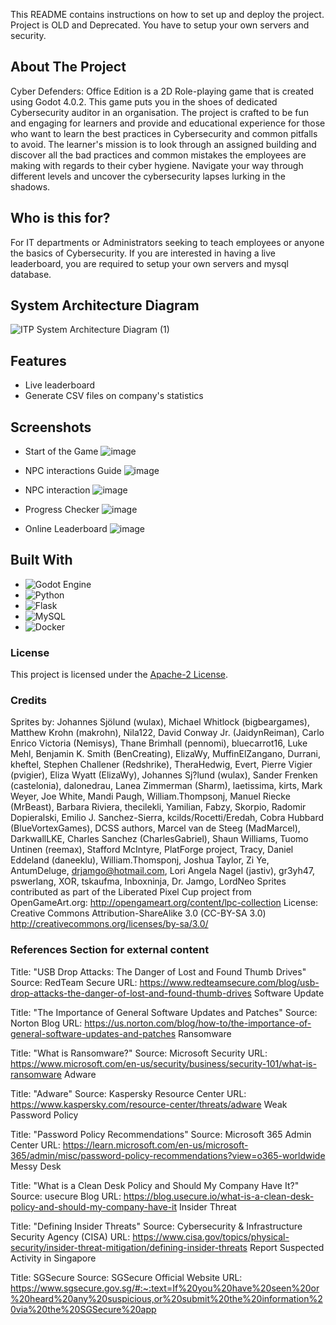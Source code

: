 This README contains instructions on how to set up and deploy the project. Project is OLD and Deprecated. You have to setup your own servers and security. 

<!-- ABOUT THE PROJECT -->
## About The Project
Cyber Defenders: Office Edition is a 2D Role-playing game that is created using Godot 4.0.2. This game puts you in the shoes of dedicated Cybersecurity auditor in an organisation. The project is crafted to be fun and engaging for learners and provide and educational experience for those who want to learn the best practices in Cybersecurity and common pitfalls to avoid. The learner's mission is to look through an assigned building and discover all the bad practices and common mistakes the employees are making with regards to their cyber hygiene. Navigate your way through different levels and uncover the cybersecurity lapses lurking in the shadows.


## Who is this for?
For IT departments or Administrators seeking to teach employees or anyone the basics of Cybersecurity. If you are interested in having a live leaderboard, you are required to setup your own servers and mysql database. 

## System Architecture Diagram
![ITP System Architecture Diagram (1)](https://github.com/Takaman/Godot-Project/assets/91510432/8fbcd28b-fd3a-4ead-baf0-2b76898de7fc)


## Features 
* Live leaderboard
* Generate CSV files on company's statistics

## Screenshots
* Start of the Game
![image](https://github.com/Takaman/Godot-Project/assets/91510432/0965ee84-4cc3-4433-83fc-29b1e9801a6d)

* NPC interactions Guide
![image](https://github.com/Takaman/Godot-Project/assets/91510432/4ba394ac-0ba7-41b7-9718-b115d810ae81)

* NPC interaction
![image](https://github.com/Takaman/Godot-Project/assets/91510432/df611422-8c53-402e-8608-fa501cf9ebc2)


* Progress Checker
![image](https://github.com/Takaman/Godot-Project/assets/91510432/893fa2ac-f6e2-485b-ab84-25777eddb3e0)


* Online Leaderboard
![image](https://github.com/Takaman/Godot-Project/assets/91510432/ece1a366-9d5c-41de-92ac-4127fc1efff6)




## Built With

* ![Godot Engine](https://img.shields.io/badge/GODOT-%23FFFFFF.svg?style=for-the-badge&logo=godot-engine)
* ![Python](https://img.shields.io/badge/python-3670A0?style=for-the-badge&logo=python&logoColor=ffdd54)
* ![Flask](https://img.shields.io/badge/flask-%23000.svg?style=for-the-badge&logo=flask&logoColor=white)
* ![MySQL](https://img.shields.io/badge/mysql-%2300f.svg?style=for-the-badge&logo=mysql&logoColor=white)
* ![Docker](https://img.shields.io/badge/docker-%230db7ed.svg?style=for-the-badge&logo=docker&logoColor=white)


### License

This project is licensed under the [Apache-2 License](https://github.com/heroiclabs/nakama-godot/blob/master/LICENSE).

<!-- MARKDOWN LINKS & IMAGES -->
<!-- https://www.markdownguide.org/basic-syntax/#reference-style-links -->



### Credits
Sprites by: Johannes Sjölund (wulax), Michael Whitlock (bigbeargames), Matthew Krohn (makrohn), Nila122, David Conway Jr. (JaidynReiman), Carlo Enrico Victoria (Nemisys), Thane Brimhall (pennomi), bluecarrot16, Luke Mehl, Benjamin K. Smith (BenCreating), ElizaWy, MuffinElZangano, Durrani, kheftel, Stephen Challener (Redshrike), TheraHedwig, Evert, Pierre Vigier (pvigier), Eliza Wyatt (ElizaWy), Johannes Sj?lund (wulax), Sander Frenken (castelonia), dalonedrau, Lanea Zimmerman (Sharm), laetissima, kirts, Mark Weyer, Joe White, Mandi Paugh, William.Thompsonj, Manuel Riecke (MrBeast), Barbara Riviera, thecilekli, Yamilian, Fabzy, Skorpio, Radomir Dopieralski, Emilio J. Sanchez-Sierra, kcilds/Rocetti/Eredah, Cobra Hubbard (BlueVortexGames), DCSS authors, Marcel van de Steeg (MadMarcel), DarkwallLKE, Charles Sanchez (CharlesGabriel), Shaun Williams, Tuomo Untinen (reemax), Stafford McIntyre, PlatForge project, Tracy, Daniel Eddeland (daneeklu), William.Thomsponj, Joshua Taylor, Zi Ye, AntumDeluge, drjamgo@hotmail.com, Lori Angela Nagel (jastiv), gr3yh47, pswerlang, XOR, tskaufma, Inboxninja, Dr. Jamgo, LordNeo Sprites contributed as part of the Liberated Pixel Cup project from OpenGameArt.org: http://opengameart.org/content/lpc-collection License: Creative Commons Attribution-ShareAlike 3.0 (CC-BY-SA 3.0) http://creativecommons.org/licenses/by-sa/3.0/ 

### References Section for external content

Title: "USB Drop Attacks: The Danger of Lost and Found Thumb Drives"
Source: RedTeam Secure
URL: https://www.redteamsecure.com/blog/usb-drop-attacks-the-danger-of-lost-and-found-thumb-drives
Software Update

Title: "The Importance of General Software Updates and Patches"
Source: Norton Blog
URL: https://us.norton.com/blog/how-to/the-importance-of-general-software-updates-and-patches
Ransomware

Title: "What is Ransomware?"
Source: Microsoft Security
URL: https://www.microsoft.com/en-us/security/business/security-101/what-is-ransomware
Adware

Title: "Adware"
Source: Kaspersky Resource Center
URL: https://www.kaspersky.com/resource-center/threats/adware
Weak Password Policy

Title: "Password Policy Recommendations"
Source: Microsoft 365 Admin Center
URL: https://learn.microsoft.com/en-us/microsoft-365/admin/misc/password-policy-recommendations?view=o365-worldwide
Messy Desk

Title: "What is a Clean Desk Policy and Should My Company Have It?"
Source: usecure Blog
URL: https://blog.usecure.io/what-is-a-clean-desk-policy-and-should-my-company-have-it
Insider Threat

Title: "Defining Insider Threats"
Source: Cybersecurity & Infrastructure Security Agency (CISA)
URL: https://www.cisa.gov/topics/physical-security/insider-threat-mitigation/defining-insider-threats
Report Suspected Activity in Singapore

Title: SGSecure
Source: SGSecure Official Website
URL: https://www.sgsecure.gov.sg/#:~:text=If%20you%20have%20seen%20or%20heard%20any%20suspicious,or%20submit%20the%20information%20via%20the%20SGSecure%20app




